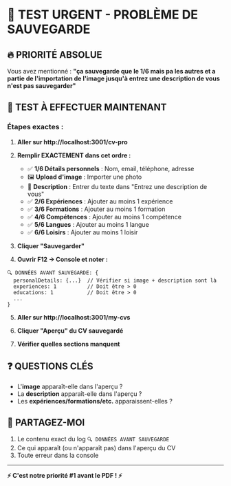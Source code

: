 # 🎯 TEST URGENT - PROBLÈME DE SAUVEGARDE

## 🔥 **PRIORITÉ ABSOLUE**

Vous avez mentionné : **"ça sauvegarde que le 1/6 mais pa les autres et a partie de l'importation de l'image jusqu'à entrez une description de vous n'est pas sauvegarder"**

## 🧪 **TEST À EFFECTUER MAINTENANT**

### **Étapes exactes :**

1. **Aller sur http://localhost:3001/cv-pro**

2. **Remplir EXACTEMENT dans cet ordre :**
   - ✅ **1/6 Détails personnels** : Nom, email, téléphone, adresse
   - 🖼️ **Upload d'image** : Importer une photo
   - 📝 **Description** : Entrer du texte dans "Entrez une description de vous"
   - ✅ **2/6 Expériences** : Ajouter au moins 1 expérience
   - ✅ **3/6 Formations** : Ajouter au moins 1 formation
   - ✅ **4/6 Compétences** : Ajouter au moins 1 compétence
   - ✅ **5/6 Langues** : Ajouter au moins 1 langue
   - ✅ **6/6 Loisirs** : Ajouter au moins 1 loisir

3. **Cliquer "Sauvegarder"**

4. **Ouvrir F12 → Console et noter :**
```
🔍 DONNÉES AVANT SAUVEGARDE: {
  personalDetails: {...}  // Vérifier si image + description sont là
  experiences: 1          // Doit être > 0
  educations: 1           // Doit être > 0
  ...
}
```

5. **Aller sur http://localhost:3001/my-cvs**

6. **Cliquer "Aperçu" du CV sauvegardé**

7. **Vérifier quelles sections manquent**

## ❓ **QUESTIONS CLÉS**

- L'**image** apparaît-elle dans l'aperçu ?
- La **description** apparaît-elle dans l'aperçu ?
- Les **expériences/formations/etc.** apparaissent-elles ?

## 🎯 **PARTAGEZ-MOI**

1. Le contenu exact du log `🔍 DONNÉES AVANT SAUVEGARDE`
2. Ce qui apparaît (ou n'apparaît pas) dans l'aperçu du CV
3. Toute erreur dans la console

---

**⚡ C'est notre priorité #1 avant le PDF ! ⚡**
